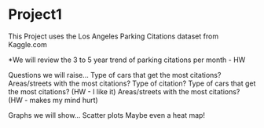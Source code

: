 # Project1
This Project uses the Los Angeles Parking Citations dataset from Kaggle.com

*We will review the 3 to 5 year trend of parking citations per month - HW


Questions we will raise...
Type of cars that get the most citations?
Areas/streets with the most citations?
Type of citation?
Type of cars that get the most citations? (HW - I like it)
Areas/streets with the most citations? (HW - makes my mind hurt)


Graphs we will show...
 Scatter plots
 Maybe even a heat map!


